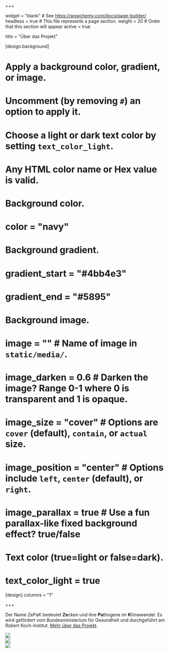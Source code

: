 +++

widget = "blank"  # See https://wowchemy.com/docs/page-builder/
headless = true  # This file represents a page section.
weight = 20  # Order that this section will appear
active = true

title = "Über das Projekt"

[design.background]
# Apply a background color, gradient, or image.
# Uncomment (by removing `#`) an option to apply it.
# Choose a light or dark text color by setting `text_color_light`.
# Any HTML color name or Hex value is valid.

# Background color.
# color = "navy"

# Background gradient.
# gradient_start = "#4bb4e3"
# gradient_end = "#5895"

# Background image.
# image = ""  # Name of image in `static/media/`.
# image_darken = 0.6  # Darken the image? Range 0-1 where 0 is transparent and 1 is opaque.
# image_size = "cover"  #  Options are `cover` (default), `contain`, or `actual` size.
# image_position = "center"  # Options include `left`, `center` (default), or `right`.
# image_parallax = true  # Use a fun parallax-like fixed background effect? true/false

# Text color (true=light or false=dark).
# text_color_light = true

[design]
  columns = "1"

+++

Der Name ZePaK bedeutet <b>Ze</b>cken und ihre <b>Pa</b>thogene im <b>K</b>limawandel. Es wird
gefördert vom Bundesministerium für Gesundheit und durchgeführt am Robert Koch-Institut.
[Mehr über das Projekt](/projekt/).


<div class="row">
  <div class="col-md" style="align-self: center">
    <img src="media/logos/zepak.png">
  </div>
  <div class="col-md" style="align-self: center">
    <img src="media/logos/bmg.jpg">
  </div>
  <div class="col-md" style="align-self: center">
    <img src="media/logos/rki.png">
  </div>
</div>
